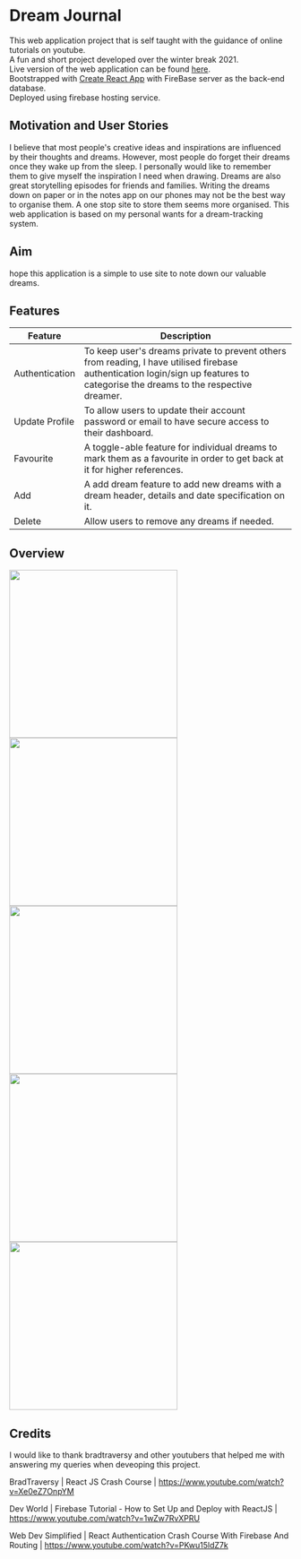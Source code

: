 # Dream Journal

This web application project that is self taught with the guidance of online tutorials on youtube. <br>
A fun and short project developed over the winter break 2021. <br>
Live version of the web application can be found [here](https://dream-journal-bc782.web.app/). <br>
Bootstrapped with [Create React App](https://github.com/facebook/create-react-app) with FireBase server as the back-end database. <br>
Deployed using firebase hosting service. 

## Motivation and User Stories

I believe that most people's creative ideas and inspirations are influenced by their thoughts and dreams. However, most people do forget their dreams once they wake up from the sleep. I personally would like to remember them to give myself the inspiration I need when drawing. Dreams are also great storytelling episodes for friends and families. 
Writing the dreams down on paper or in the notes app on our phones may not be the best way to organise them. A one stop site to store them seems more organised. 
This web application is based on my personal wants for a dream-tracking system.

## Aim

 hope this application is a simple to use site to note down our valuable dreams.

## Features
Feature | Description
------------ | -------------
Authentication | To keep user's dreams private to prevent others from reading, I have utilised firebase authentication login/sign up features to categorise the dreams to the respective dreamer. 
Update Profile | To allow users to update their account password or email to have secure access to their dashboard. 
Favourite | A toggle-able feature for individual dreams to mark them as a favourite in order to get back at it for higher references.
Add | A add dream feature to add new dreams with a dream header, details and date specification on it. 
Delete | Allow users to remove any dreams if needed.

## Overview
<p float="left">
<img src="https://user-images.githubusercontent.com/77206005/149649391-2a149b40-1d30-463e-b0b9-2fd2667a69a7.png" width="300">
<img src="https://user-images.githubusercontent.com/77206005/149649400-8ac1e484-557a-4a74-9f87-4a90cb02456a.png" width="300">
<img src="https://user-images.githubusercontent.com/77206005/149649403-55c2bd32-a76f-48d0-89ad-111a95ee56d7.png" width="300">
<img src="https://user-images.githubusercontent.com/77206005/149649406-e21729dc-654b-4edd-9f26-da432e063945.png" width="300">
<img src="https://user-images.githubusercontent.com/77206005/149649408-876e07d6-1f6f-43ad-9bad-808578c8bfdb.png" width="300">

## Credits
I would like to thank bradtraversy and other youtubers that helped me with answering my queries when deveoping this project. 

BradTraversy | React JS Crash Course | https://www.youtube.com/watch?v=Xe0eZ7OnpYM

Dev World | Firebase Tutorial - How to Set Up and Deploy with ReactJS | https://www.youtube.com/watch?v=1wZw7RvXPRU

Web Dev Simplified | React Authentication Crash Course With Firebase And Routing | https://www.youtube.com/watch?v=PKwu15ldZ7k
